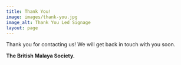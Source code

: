 ```yaml
---
title: Thank You!
image: images/thank-you.jpg
image_alt: Thank You Led Signage
layout: page
---
```

Thank you for contacting us! We will get back in touch with you soon.

**The British Malaya Society.**
